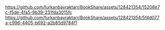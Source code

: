 https://github.com/furkanbayraktarr/BookShare/assets/128421354/15208e7c-f5de-4fa5-9b39-231fda3015fc
https://github.com/furkanbayraktarr/BookShare/assets/128421354/5f4d077a-c996-4405-b692-a2b85d9784f1




